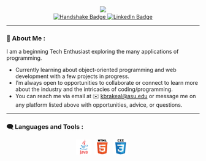 <div id="header" align="center">
  <img src="https://media.giphy.com/media/5eLDrEaRGHegx2FeF2/giphy.gif" width="200"/>
</div>

<div id="badges" align="center">
  <a href="https://asu.joinhandshake.com/stu/users/21171343">
    <img src="https://img.shields.io/badge/Handshake-red?style=for-the-badge&logo=handshake&logoColor=white" alt="Handshake Badge"/>
  </a>
  <a href="https://www.linkedin.com/in/kylan-brakeall/">
    <img src="https://img.shields.io/badge/LinkedIn-blue?style=for-the-badge&logo=linkedin&logoColor=white" alt="LinkedIn Badge"/>
  </a>
</div>

---

### 🧠 About Me :
I am a beginning Tech Enthusiast exploring the many applications of programming.
  - Currently learning about object-oriented programming and web development with a few projects in progress.
  - I’m always open to opportunities to collaborate or connect to learn more about the industry and the intricacies of coding/programming.
  - You can reach me via email at ✉️ kbrakeal@asu.edu or message me on any platform listed above with opportunities, advice, or questions.

---

### 🗨️ Languages and Tools :
<div id="langIcons" align="center">
  <img src="https://github.com/devicons/devicon/blob/master/icons/java/java-original-wordmark.svg" title="Java" alt="Java" width="40" height="40"/>&nbsp;
  <img src="https://github.com/devicons/devicon/blob/master/icons/html5/html5-original-wordmark.svg" title="HTML5" alt="HTML5" width="40" height="40"/>&nbsp;
  <img src="https://github.com/devicons/devicon/blob/master/icons/css3/css3-original-wordmark.svg" title="CSS3" alt="CSS3" width="40" height="40"/>&nbsp;
</div>

<!---
kbrakeal/kbrakeal is a ✨ special ✨ repository because its `README.md` (this file) appears on your GitHub profile.
You can click the Preview link to take a look at your changes.
--->
